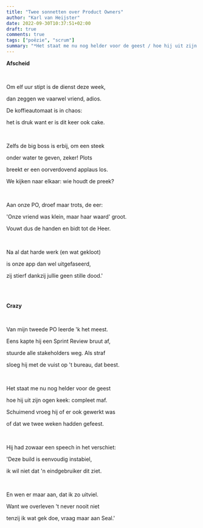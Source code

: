 ```yaml
---
title: "Twee sonnetten over Product Owners"
author: "Karl van Heijster"
date: 2022-09-30T10:37:51+02:00
draft: true
comments: true
tags: ["poëzie", "scrum"]
summary: "*Het staat me nu nog helder voor de geest / hoe hij uit zijn ogen keek: compleet maf. / Schuimend vroeg hij of er ook gewerkt was / of dat we twee weken hadden gefeest.*"
---
```


**Afscheid**

<br>

Om elf uur stipt is de dienst deze week,

dan zeggen we vaarwel vriend, adios.

De koffieautomaat is in chaos:

het is druk want er is dit keer ook cake.

<br>

Zelfs de big boss is erbij, om een steek

onder water te geven, zeker! Plots

breekt er een oorverdovend applaus los.

We kijken naar elkaar: wie houdt de preek?

<br>

Aan onze PO, droef maar trots, de eer:

'Onze vriend was klein, maar haar waard' groot.

Vouwt dus de handen en bidt tot de Heer.

<br>

Na al dat harde werk (en wat gekloot)

is onze app dan wel uitgefaseerd,

zij stierf dankzij jullie geen stille dood.'

<br>
<br>

**Crazy**

<br>

Van mijn tweede PO leerde 'k het meest.

Eens kapte hij een Sprint Review bruut af,

stuurde alle stakeholders weg. Als straf

sloeg hij met de vuist op 't bureau, dat beest.

<br>

Het staat me nu nog helder voor de geest

hoe hij uit zijn ogen keek: compleet maf.

Schuimend vroeg hij of er ook gewerkt was

of dat we twee weken hadden gefeest.

<br>

Hij had zowaar een speech in het verschiet:

'Deze build is eenvoudig instabiel,

ik wil niet dat 'n eindgebruiker dit ziet.

<br>

En wen er maar aan, dat ik zo uitviel.

Want we overleven 't never nooit niet

tenzij ik wat gek doe, vraag maar aan Seal.'
